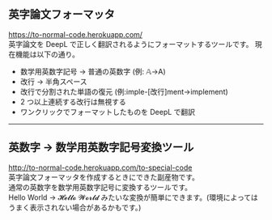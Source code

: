 ## 英字論文フォーマッタ

https://to-normal-code.herokuapp.com/
<br>
英字論文を DeepL で正しく翻訳されるようにフォーマットするツールです。
現在機能は以下の通り。

-   数学用英数字記号 → 普通の英数字 (例: 𝔸→A)
-   改行 → 半角スペース
-   改行で分割された単語の復元 (例:imple-[改行]ment→implement)
-   2 つ以上連続する改行は無視する
-   ワンクリックでフォーマットしたものを DeepL で翻訳

<hr>

## 英数字 → 数学用英数字記号変換ツール

http://to-normal-code.herokuapp.com/to-special-code
<br>
英字論文フォーマッタを作成するときにできた副産物です。<br>
通常の英数字を数学用英数字記号に変換するツールです。<br>
Hello World → 𝓗𝓮𝓵𝓵𝓸 𝓦𝓸𝓻𝓵𝓭 みたいな変換が簡単にできます。(環境によってはうまく表示されない場合があるかもです。)
